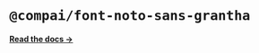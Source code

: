 # `@compai/font-noto-sans-grantha`

[**Read the docs &rarr;**](https://components.ai/docs/typefaces/noto-sans-grantha)
